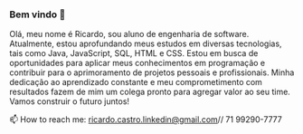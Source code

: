 ### Bem vindo 🌱

<!--
**Rickccastro/Rickccastro** is a ✨ _special_ ✨ repository because its `README.md` (this file) appears on your GitHub profile.

Here are some ideas to get you started:

- 🔭 I’m currently working on ...
- 🌱 I’m currently learning ...
- 👯 I’m looking to collaborate on ...
- 🤔 I’m looking for help with ...
- 💬 Ask me about ...
- 📫 How to reach me: ...
- 😄 Pronouns: ...
- ⚡ Fun fact: ...
-->
Olá, meu nome é Ricardo, sou aluno de engenharia de software. Atualmente, estou aprofundando meus estudos em diversas tecnologias, tais como Java, JavaScript, SQL, HTML e CSS. Estou em busca de oportunidades para aplicar meus conhecimentos em programação e contribuir para o aprimoramento de  projetos pessoais e profissionais. Minha dedicação ao aprendizado constante e meu comprometimento com resultados fazem de mim um colega pronto para agregar valor ao seu time. 
Vamos construir o futuro juntos!

📫 How to reach me: ricardo.castro.linkedin@gmail.com// 71 99290-7777
